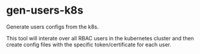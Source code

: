 # gen-users-k8s
Generate users configs from the k8s.

This tool will interate over all RBAC users in the kubernetes cluster and then create config files with the specific
token/certificate for each user.

